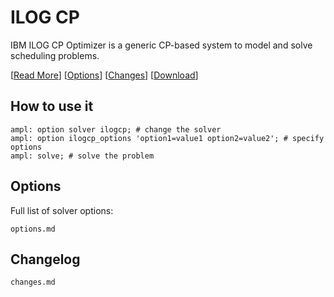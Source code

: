 # ILOG CP

IBM ILOG CP Optimizer is a generic CP-based system to model and solve scheduling problems.

[[Read More](https://ampl.com/products/solvers/solvers-we-sell/cplex/)]
[[Options](options.md)]
[[Changes](changes.md)]
[[Download](https://portal.ampl.com)]

## How to use it

```ampl
ampl: option solver ilogcp; # change the solver
ampl: option ilogcp_options 'option1=value1 option2=value2'; # specify options
ampl: solve; # solve the problem
```

## Options

Full list of solver options:
```{toctree}
options.md
```

## Changelog

```{toctree}
changes.md
```